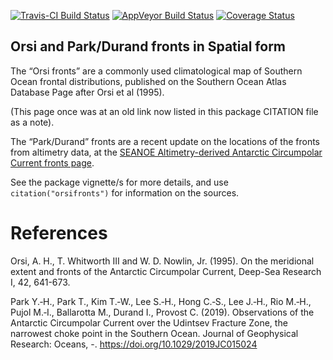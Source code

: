 <!-- README.md is generated from README.Rmd. Please edit that file -->

[![Travis-CI Build
Status](https://travis-ci.org/AustralianAntarcticDivision/orsifronts.svg?branch=master)](https://travis-ci.org/AustralianAntarcticDivision/orsifronts)
[![AppVeyor Build
Status](https://ci.appveyor.com/api/projects/status/github/AustralianAntarcticDivision/orsifronts?branch=master&svg=true)](https://ci.appveyor.com/project/AustralianAntarcticDivision/orsifronts)
[![Coverage
Status](https://img.shields.io/codecov/c/github/AustralianAntarcticDivision/orsifronts/master.svg)](https://codecov.io/github/AustralianAntarcticDivision/orsifronts?branch=master)

## Orsi and Park/Durand fronts in Spatial form

The “Orsi fronts” are a commonly used climatological map of Southern
Ocean frontal distributions, published on the Southern Ocean Atlas
Database Page after Orsi et al (1995).

(This page once was at an old link now listed in this package CITATION
file as a note).

The “Park/Durand” fronts are a recent update on the locations of the
fronts from altimetry data, at the [SEANOE Altimetry-derived Antarctic
Circumpolar Current fronts
page](https://www.seanoe.org/data/00486/59800/).

See the package vignette/s for more details, and use
`citation("orsifronts")` for information on the sources.

# References

Orsi, A. H., T. Whitworth III and W. D. Nowlin, Jr. (1995). On the
meridional extent and fronts of the Antarctic Circumpolar Current,
Deep-Sea Research I, 42, 641-673.

Park Y.‐H., Park T., Kim T.‐W., Lee S.‐H., Hong C.‐S., Lee J.‐H., Rio
M.‐H., Pujol M.‐I., Ballarotta M., Durand I., Provost C. (2019).
Observations of the Antarctic Circumpolar Current over the Udintsev
Fracture Zone, the narrowest choke point in the Southern Ocean. Journal
of Geophysical Research: Oceans, -.
<https://doi.org/10.1029/2019JC015024>
